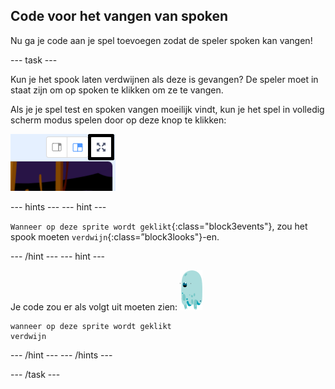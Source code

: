 ## Code voor het vangen van spoken

Nu ga je code aan je spel toevoegen zodat de speler spoken kan vangen!

--- task ---

Kun je het spook laten verdwijnen als deze is gevangen? De speler moet in staat zijn om op spoken te klikken om ze te vangen.

Als je je spel test en spoken vangen moeilijk vindt, kun je het spel in volledig scherm modus spelen door op deze knop te klikken:

![screenshot](images/ghost-fullscreen-annotated.png)

--- hints ---
 --- hint ---

`Wanneer op deze sprite wordt geklikt`{:class="block3events"}, zou het spook moeten `verdwijn`{:class=”block3looks"}-en.

--- /hint --- --- hint ---

Je code zou er als volgt uit moeten zien: ![spook-sprite](images/ghost-sprite.png)

```blocks3
wanneer op deze sprite wordt geklikt
verdwijn
```

--- /hint --- --- /hints ---

--- /task ---